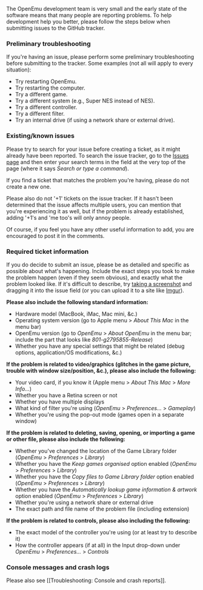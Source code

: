 The OpenEmu development team is very small and the early state of the software means that many people are reporting problems. To help development help you better, please follow the steps below when submitting issues to the GitHub tracker.

### Preliminary troubleshooting

If you're having an issue, please perform some preliminary troubleshooting before submitting to the tracker. Some examples (not all will apply to every situation):

* Try restarting OpenEmu.
* Try restarting the computer.
* Try a different game.
* Try a different system (e.g., Super NES instead of NES).
* Try a different controller.
* Try a different filter.
* Try an internal drive (if using a network share or external drive).

### Existing/known issues

Please try to search for your issue before creating a ticket, as it might already have been reported. To search the issue tracker, go to the [Issues page](https://github.com/OpenEmu/OpenEmu/issues) and then enter your search terms in the field at the very top of the page (where it says *Search or type a command*).

If you find a ticket that matches the problem you're having, please do not create a new one.

Please also do not '+1' tickets on the issue tracker. If it hasn't been determined that the issue affects multiple users, you can mention that you're experiencing it as well, but if the problem is already established, adding '+1's and 'me too's will only annoy people. 

Of course, if you feel you have any other useful information to add, you are encouraged to post it in the comments.

### Required ticket information

If you do decide to submit an issue, please be as detailed and specific as possible about what's happening. Include the exact steps you took to make the problem happen (even if they seem obvious), and exactly what the problem looked like. If it's difficult to describe, try [taking a screenshot](http://support.apple.com/kb/ph11229) and dragging it into the issue field (or you can upload it to a site like [Imgur](http://imgur.com)).

**Please also include the following standard information:**

* Hardware model (MacBook, iMac, Mac mini, &c.)
* Operating system version (go to Apple menu > *About This Mac* in the menu bar)
* OpenEmu version (go to *OpenEmu* > *About OpenEmu* in the menu bar; include the part that looks like *801-g2795855-Release*)
* Whether you have any special settings that might be related (debug options, application/OS modifications, &c.)

**If the problem is related to video/graphics (glitches in the game picture, trouble with window size/position, &c.), please also include the following:**

* Your video card, if you know it (Apple menu > *About This Mac* > *More Info...*)
* Whether you have a Retina screen or not
* Whether you have multiple displays
* What kind of filter you're using (*OpenEmu* > *Preferences...* > *Gameplay*)
* Whether you're using the pop-out mode (games open in a separate window)

**If the problem is related to deleting, saving, opening, or importing a game or other file, please also include the following:**

* Whether you've changed the location of the Game Library folder (*OpenEmu* > *Preferences* > *Library*)
* Whether you have the *Keep games organised* option enabled (*OpenEmu* > *Preferences* > *Library*)
* Whether you have the *Copy files to Game Library folder* option enabled (*OpenEmu* > *Preferences* > *Library*)
* Whether you have the *Automatically lookup game information & artwork* option enabled (*OpenEmu* > *Preferences* > *Library*)
* Whether you're using a network share or external drive
* The exact path and file name of the problem file (including extension)

**If the problem is related to controls, please also including the following:**

* The exact model of the controller you're using (or at least try to describe it)
* How the controller appears (if at all) in the Input drop-down under *OpenEmu* > *Preferences...* > *Controls*

### Console messages and crash logs

Please also see [[Troubleshooting: Console and crash reports]].